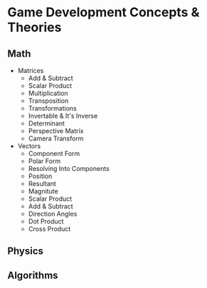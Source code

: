 # Game Development Concepts & Theories

## Math

- Matrices
  - Add & Subtract
  - Scalar Product
  - Multiplication
  - Transposition
  - Transformations
  - Invertable & It's Inverse
  - Determinant
  - Perspective Matrix
  - Camera Transform
- Vectors
  - Component Form
  - Polar Form
  - Resolving Into Components
  - Position
  - Resultant
  - Magnitute
  - Scalar Product
  - Add & Subtract
  - Direction Angles
  - Dot Product
  - Cross Product
  
## Physics

## Algorithms
